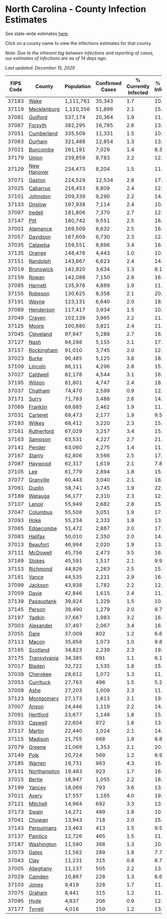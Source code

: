 # North Carolina - County Infection Estimates

See state-wide estimates [here](/infections/us-nc).

Click on a county name to view the infections estimates for that county.

*Note: Due to the inherent lag between infections and reporting of cases, our estimates of infections are as of 14 days ago.*

*Last updated: December 15, 2020*

|   FIPS Code |                       County |   Population |   Confirmed Cases |   % Currently Infected |   % Total Infected |
|-------------|------------------------------|--------------|-------------------|------------------------|--------------------|
|       37183 |                 [Wake](wake) |    1,111,761 |            35,343 |                    1.7 |               10.1 |
|       37119 |   [Mecklenburg](mecklenburg) |    1,110,356 |            51,896 |                    2.1 |               15.5 |
|       37081 |         [Guilford](guilford) |      537,174 |            20,364 |                    1.9 |               11.9 |
|       37067 |           [Forsyth](forsyth) |      382,295 |            16,785 |                    2.6 |               13.8 |
|       37051 |     [Cumberland](cumberland) |      335,509 |            11,331 |                    1.5 |               10.6 |
|       37063 |             [Durham](durham) |      321,488 |            12,854 |                    1.3 |               13.8 |
|       37021 |         [Buncombe](buncombe) |      261,191 |             7,029 |                    1.4 |                8.3 |
|       37179 |               [Union](union) |      239,859 |             9,783 |                    2.2 |               12.9 |
|       37129 |   [New Hanover](new-hanover) |      234,473 |             8,204 |                    1.5 |               11.0 |
|       37071 |             [Gaston](gaston) |      224,529 |            12,534 |                    2.8 |               17.2 |
|       37025 |         [Cabarrus](cabarrus) |      216,453 |             8,809 |                    2.4 |               12.9 |
|       37101 |         [Johnston](johnston) |      209,339 |             9,290 |                    2.2 |               14.2 |
|       37133 |             [Onslow](onslow) |      197,938 |             7,114 |                    2.4 |               10.5 |
|       37097 |           [Iredell](iredell) |      181,806 |             7,370 |                    2.7 |               12.5 |
|       37147 |                 [Pitt](pitt) |      180,742 |             9,551 |                    2.5 |               16.4 |
|       37001 |         [Alamance](alamance) |      169,509 |             8,632 |                    2.5 |               16.0 |
|       37057 |         [Davidson](davidson) |      167,609 |             6,730 |                    2.3 |               12.5 |
|       37035 |           [Catawba](catawba) |      159,551 |             8,896 |                    3.4 |               16.8 |
|       37135 |             [Orange](orange) |      148,476 |             4,443 |                    1.0 |               10.0 |
|       37151 |         [Randolph](randolph) |      143,667 |             6,623 |                    2.4 |               14.8 |
|       37019 |       [Brunswick](brunswick) |      142,820 |             3,634 |                    1.3 |                8.1 |
|       37159 |               [Rowan](rowan) |      142,088 |             7,150 |                    2.8 |               16.2 |
|       37085 |           [Harnett](harnett) |      135,976 |             4,889 |                    1.9 |               11.4 |
|       37155 |           [Robeson](robeson) |      130,625 |             8,358 |                    2.1 |               20.8 |
|       37191 |               [Wayne](wayne) |      123,131 |             6,640 |                    2.0 |               18.6 |
|       37089 |       [Henderson](henderson) |      117,417 |             3,934 |                    1.5 |               10.7 |
|       37049 |             [Craven](craven) |      102,139 |             3,965 |                    2.2 |               11.9 |
|       37125 |               [Moore](moore) |      100,880 |             3,821 |                    2.4 |               11.9 |
|       37045 |       [Cleveland](cleveland) |       97,947 |             5,288 |                    2.7 |               16.4 |
|       37127 |                 [Nash](nash) |       94,298 |             5,155 |                    2.1 |               17.0 |
|       37157 |     [Rockingham](rockingham) |       91,010 |             3,745 |                    2.0 |               12.3 |
|       37023 |               [Burke](burke) |       90,485 |             5,125 |                    3.8 |               18.0 |
|       37109 |           [Lincoln](lincoln) |       86,111 |             4,296 |                    2.8 |               15.1 |
|       37027 |         [Caldwell](caldwell) |       82,178 |             4,544 |                    3.1 |               16.7 |
|       37195 |             [Wilson](wilson) |       81,801 |             4,747 |                    2.4 |               18.7 |
|       37037 |           [Chatham](chatham) |       74,470 |             2,599 |                    0.9 |               12.8 |
|       37171 |               [Surry](surry) |       71,783 |             3,488 |                    2.6 |               14.9 |
|       37069 |         [Franklin](franklin) |       69,685 |             2,462 |                    1.9 |               11.5 |
|       37031 |         [Carteret](carteret) |       69,473 |             2,177 |                    1.9 |                9.5 |
|       37193 |             [Wilkes](wilkes) |       68,412 |             3,220 |                    2.3 |               15.1 |
|       37161 |     [Rutherford](rutherford) |       67,029 |             3,257 |                    3.4 |               15.0 |
|       37163 |           [Sampson](sampson) |       63,531 |             4,227 |                    2.7 |               21.9 |
|       37141 |             [Pender](pender) |       63,060 |             2,275 |                    1.4 |               11.0 |
|       37167 |             [Stanly](stanly) |       62,806 |             3,566 |                    2.5 |               17.8 |
|       37087 |           [Haywood](haywood) |       62,317 |             1,619 |                    2.1 |                7.8 |
|       37105 |                   [Lee](lee) |       61,779 |             2,894 |                    1.8 |               15.9 |
|       37077 |       [Granville](granville) |       60,443 |             3,040 |                    2.1 |               16.8 |
|       37061 |             [Duplin](duplin) |       58,741 |             3,745 |                    1.9 |               22.5 |
|       37189 |           [Watauga](watauga) |       56,177 |             2,310 |                    2.3 |               12.4 |
|       37107 |             [Lenoir](lenoir) |       55,949 |             2,682 |                    2.8 |               15.1 |
|       37047 |         [Columbus](columbus) |       55,508 |             3,051 |                    1.9 |               17.9 |
|       37093 |                 [Hoke](hoke) |       55,234 |             2,333 |                    1.8 |               13.6 |
|       37065 |       [Edgecombe](edgecombe) |       51,472 |             2,887 |                    2.0 |               17.9 |
|       37083 |           [Halifax](halifax) |       50,010 |             2,350 |                    2.0 |               14.9 |
|       37013 |         [Beaufort](beaufort) |       46,994 |             2,020 |                    1.9 |               13.2 |
|       37111 |         [McDowell](mcdowell) |       45,756 |             2,473 |                    3.5 |               16.4 |
|       37169 |             [Stokes](stokes) |       45,591 |             1,517 |                    2.1 |                9.9 |
|       37153 |         [Richmond](richmond) |       44,829 |             2,263 |                    2.5 |               15.8 |
|       37181 |               [Vance](vance) |       44,535 |             2,211 |                    2.9 |               16.2 |
|       37099 |           [Jackson](jackson) |       43,938 |             1,782 |                    2.2 |               12.2 |
|       37059 |               [Davie](davie) |       42,846 |             1,615 |                    2.4 |               11.6 |
|       37139 |     [Pasquotank](pasquotank) |       39,824 |             1,329 |                    1.5 |               10.6 |
|       37145 |             [Person](person) |       39,490 |             1,279 |                    2.0 |                9.7 |
|       37197 |             [Yadkin](yadkin) |       37,667 |             1,983 |                    3.2 |               16.2 |
|       37003 |       [Alexander](alexander) |       37,497 |             2,067 |                    3.4 |               16.4 |
|       37055 |                 [Dare](dare) |       37,009 |               802 |                    1.2 |                6.6 |
|       37113 |               [Macon](macon) |       35,858 |             1,073 |                    1.0 |                9.8 |
|       37165 |         [Scotland](scotland) |       34,823 |             2,239 |                    2.3 |               19.9 |
|       37175 | [Transylvania](transylvania) |       34,385 |               691 |                    1.1 |                6.1 |
|       37017 |             [Bladen](bladen) |       32,722 |             1,535 |                    1.8 |               15.5 |
|       37039 |         [Cherokee](cherokee) |       28,612 |             1,072 |                    1.3 |               11.9 |
|       37053 |       [Currituck](currituck) |       27,763 |               496 |                    1.5 |                5.2 |
|       37009 |                 [Ashe](ashe) |       27,203 |             1,009 |                    2.3 |               11.0 |
|       37123 |     [Montgomery](montgomery) |       27,173 |             1,613 |                    2.1 |               19.6 |
|       37007 |               [Anson](anson) |       24,446 |             1,119 |                    2.2 |               14.6 |
|       37091 |         [Hertford](hertford) |       23,677 |             1,148 |                    1.8 |               15.7 |
|       37033 |           [Caswell](caswell) |       22,604 |               972 |                    1.6 |               13.4 |
|       37117 |             [Martin](martin) |       22,440 |             1,024 |                    2.1 |               14.2 |
|       37115 |           [Madison](madison) |       21,755 |               668 |                    1.9 |                8.8 |
|       37079 |             [Greene](greene) |       21,069 |             1,353 |                    2.1 |               20.3 |
|       37149 |                 [Polk](polk) |       20,724 |               569 |                    1.2 |                8.9 |
|       37185 |             [Warren](warren) |       19,731 |               963 |                    4.3 |               15.1 |
|       37131 |   [Northampton](northampton) |       19,483 |               923 |                    1.7 |               16.4 |
|       37015 |             [Bertie](bertie) |       18,947 |             1,055 |                    2.2 |               18.1 |
|       37199 |             [Yancey](yancey) |       18,069 |               793 |                    3.6 |               13.2 |
|       37011 |               [Avery](avery) |       17,557 |             1,165 |                    4.0 |               19.7 |
|       37121 |         [Mitchell](mitchell) |       14,964 |               692 |                    3.3 |               13.7 |
|       37173 |               [Swain](swain) |       14,271 |               489 |                    1.8 |               10.5 |
|       37041 |             [Chowan](chowan) |       13,943 |               718 |                    2.0 |               15.9 |
|       37143 |     [Perquimans](perquimans) |       13,463 |               413 |                    1.5 |                9.5 |
|       37137 |           [Pamlico](pamlico) |       12,726 |               465 |                    1.5 |               11.4 |
|       37187 |     [Washington](washington) |       11,580 |               368 |                    1.3 |               10.6 |
|       37073 |               [Gates](gates) |       11,562 |               289 |                    1.8 |                7.7 |
|       37043 |                 [Clay](clay) |       11,231 |               315 |                    0.8 |                8.7 |
|       37005 |       [Alleghany](alleghany) |       11,137 |               505 |                    2.2 |               13.5 |
|       37029 |             [Camden](camden) |       10,867 |               228 |                    1.3 |                6.6 |
|       37103 |               [Jones](jones) |        9,419 |               328 |                    1.7 |               11.2 |
|       37075 |             [Graham](graham) |        8,441 |               315 |                    1.2 |               11.1 |
|       37095 |                 [Hyde](hyde) |        4,937 |               206 |                    0.9 |               12.9 |
|       37177 |           [Tyrrell](tyrrell) |        4,016 |               159 |                    1.2 |               13.6 |